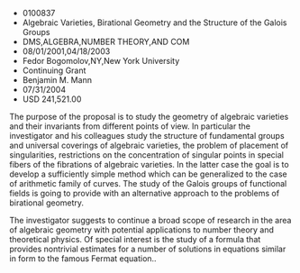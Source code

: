 
* 0100837
* Algebraic Varieties, Birational Geometry and the Structure of the Galois Groups
* DMS,ALGEBRA,NUMBER THEORY,AND COM
* 08/01/2001,04/18/2003
* Fedor Bogomolov,NY,New York University
* Continuing Grant
* Benjamin M. Mann
* 07/31/2004
* USD 241,521.00

The purpose of the proposal is to study the geometry of algebraic varieties and
their invariants from different points of view. In particular the investigator
and his colleagues study the structure of fundamental groups and universal
coverings of algebraic varieties, the problem of placement of singularities,
restrictions on the concentration of singular points in special fibers of the
fibrations of algebraic varieties. In the latter case the goal is to develop a
sufficiently simple method which can be generalized to the case of arithmetic
family of curves. The study of the Galois groups of functional fields is going
to provide with an alternative approach to the problems of birational geometry.

The investigator suggests to continue a broad scope of research in the area of
algebraic geometry with potential applications to number theory and theoretical
physics. Of special interest is the study of a formula that provides nontrivial
estimates for a number of solutions in equations similar in form to the famous
Fermat equation..

